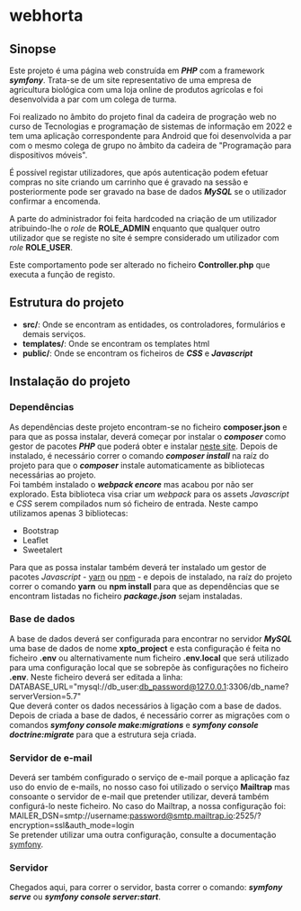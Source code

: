 # webhorta


## Sinopse

Este projeto é uma página web construída em ***PHP*** com a framework ***symfony***. Trata-se de um site representativo de uma empresa de agricultura biológica com uma loja online de produtos agrícolas e foi desenvolvida a par com um colega de turma.

Foi realizado no âmbito do projeto final da cadeira de progração web no curso de Tecnologias e programação de sistemas de informação em 2022 e tem uma aplicação correspondente para Android que foi desenvolvida a par com o mesmo colega de grupo no âmbito da cadeira de "Programação para dispositivos móveis".

É possível registar utilizadores, que após autenticação podem efetuar compras no site criando um carrinho que é gravado na sessão e posteriormente pode ser gravado na base de dados ***MySQL*** se o utilizador confirmar a encomenda.

A parte do administrador foi feita hardcoded na criação de um utilizador atribuindo-lhe o *role* de **ROLE_ADMIN** enquanto que qualquer outro utilizador que se registe no site é sempre considerado um utilizador com *role* **ROLE_USER**.

Este comportamento pode ser alterado no ficheiro **Controller.php** que executa a função de registo.


## Estrutura do projeto

- **src/**:
Onde se encontram as entidades, os controladores, formulários e demais serviços.
- **templates/**:
Onde se encontram os templates html
- **public/**:
Onde se encontram os ficheiros de ***CSS*** e ***Javascript***


## Instalação do projeto

### Dependências

As dependências deste projeto encontram-se no ficheiro **composer.json** e para que as possa instalar, deverá começar por instalar o ***composer*** como gestor de pacotes ***PHP*** que poderá obter e instalar [neste site](https://getcomposer.org/). Depois de instalado, é necessário correr o comando ***composer install*** na raíz do projeto para que o ***composer*** instale automaticamente as bibliotecas necessárias ao projeto.   
Foi também instalado o ***webpack encore*** mas acabou por não ser explorado. Esta biblioteca visa criar um *webpack* para os assets *Javascript* e *CSS* serem compilados num só ficheiro de entrada. Neste campo utilizamos apenas 3 bibliotecas:
- Bootstrap
- Leaflet
- Sweetalert

Para que as possa instalar também deverá ter instalado um gestor de pacotes *Javascript* - [yarn](https://yarnpkg.com/) ou [npm](https://www.npmjs.com/) - e depois de instalado, na raíz do projeto correr o comando **yarn** ou **npm install** para que as dependências que se encontram listadas no ficheiro ***package.json*** sejam instaladas.

### Base de dados

A base de dados deverá ser configurada para encontrar no servidor ***MySQL*** uma base de dados de nome **xpto_project** e esta configuração é feita no ficheiro **.env** ou alternativamente num ficheiro **.env.local** que será utilizado para uma configuração local que se sobrepõe às configurações no ficheiro **.env**. Neste ficheiro deverá ser editada a linha:   
DATABASE_URL="mysql://db_user:db_password@127.0.0.1:3306/db_name?serverVersion=5.7"   
Que deverá conter os dados necessários à ligação com a base de dados.   
Depois de criada a base de dados, é necessário correr as migrações com o comandos ***symfony console make:migrations*** e ***symfony console doctrine:migrate*** para que a estrutura seja criada.


### Servidor de e-mail

Deverá ser também configurado o serviço de e-mail porque a aplicação faz uso do envio de e-mails, no nosso caso foi utilizado o serviço **Mailtrap** mas consoante o servidor de e-mail que pretender utilizar, deverá também configurá-lo neste ficheiro. No caso do Mailtrap, a nossa configuração foi:   
MAILER_DSN=smtp://username:password@smtp.mailtrap.io:2525/?encryption=ssl&auth_mode=login   
Se pretender utilizar uma outra configuração, consulte a documentação [symfony](https://symfony.com/doc/current/mailer.html).   


### Servidor
Chegados aqui, para correr o servidor, basta correr o comando: ***symfony serve*** ou ***symfony console server:start***.
